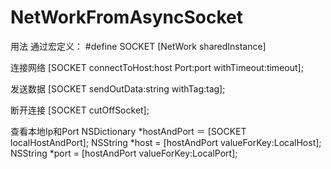 # NetWorkFromAsyncSocket

用法
通过宏定义：
#define SOCKET [NetWork sharedInstance]

连接网络
[SOCKET connectToHost:host Port:port withTimeout:timeout];

发送数据
[SOCKET sendOutData:string withTag:tag];

断开连接
[SOCKET cutOffSocket];

查看本地Ip和Port
NSDictionary *hostAndPort ＝ [SOCKET localHostAndPort];
NSString *host = [hostAndPort valueForKey:LocalHost];
NSString *port = [hostAndPort valueForKey:LocalPort];


